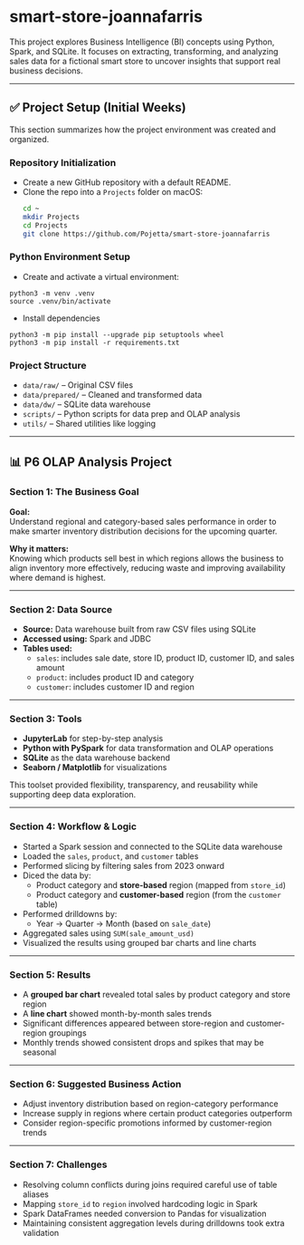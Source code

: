 # smart-store-joannafarris

This project explores Business Intelligence (BI) concepts using Python, Spark, and SQLite. It focuses on extracting, transforming, and analyzing sales data for a fictional smart store to uncover insights that support real business decisions.

---

## ✅ Project Setup (Initial Weeks)

This section summarizes how the project environment was created and organized.

### Repository Initialization
- Create a new GitHub repository with a default README.
- Clone the repo into a `Projects` folder on macOS:
   ```bash
   cd ~
   mkdir Projects
   cd Projects
   git clone https://github.com/Pojetta/smart-store-joannafarris
### Python Environment Setup
- Create and activate a virtual environment:
```
python3 -m venv .venv
source .venv/bin/activate
```
- Install dependencies
```
python3 -m pip install --upgrade pip setuptools wheel
python3 -m pip install -r requirements.txt
```

### Project Structure
- `data/raw/` – Original CSV files
- `data/prepared/` – Cleaned and transformed data
- `data/dw/` – SQLite data warehouse
- `scripts/` – Python scripts for data prep and OLAP analysis
- `utils/` – Shared utilities like logging

---

## 📊 P6 OLAP Analysis Project

### **Section 1: The Business Goal**

**Goal:**  
Understand regional and category-based sales performance in order to make smarter inventory distribution decisions for the upcoming quarter.

**Why it matters:**  
Knowing which products sell best in which regions allows the business to align inventory more effectively, reducing waste and improving availability where demand is highest.

---

### **Section 2: Data Source**

- **Source:** Data warehouse built from raw CSV files using SQLite
- **Accessed using:** Spark and JDBC
- **Tables used:**
  - `sales`: includes sale date, store ID, product ID, customer ID, and sales amount
  - `product`: includes product ID and category
  - `customer`: includes customer ID and region

---

### **Section 3: Tools**

- **JupyterLab** for step-by-step analysis
- **Python with PySpark** for data transformation and OLAP operations
- **SQLite** as the data warehouse backend
- **Seaborn / Matplotlib** for visualizations

This toolset provided flexibility, transparency, and reusability while supporting deep data exploration.

---

### **Section 4: Workflow & Logic**

- Started a Spark session and connected to the SQLite data warehouse
- Loaded the `sales`, `product`, and `customer` tables
- Performed slicing by filtering sales from 2023 onward
- Diced the data by:
  - Product category and **store-based** region (mapped from `store_id`)
  - Product category and **customer-based** region (from the `customer` table)
- Performed drilldowns by:
  - Year → Quarter → Month (based on `sale_date`)
- Aggregated sales using `SUM(sale_amount_usd)`
- Visualized the results using grouped bar charts and line charts

---

### **Section 5: Results**

- A **grouped bar chart** revealed total sales by product category and store region
- A **line chart** showed month-by-month sales trends
- Significant differences appeared between store-region and customer-region groupings
- Monthly trends showed consistent drops and spikes that may be seasonal

---

### **Section 6: Suggested Business Action**

- Adjust inventory distribution based on region-category performance
- Increase supply in regions where certain product categories outperform
- Consider region-specific promotions informed by customer-region trends

---

### **Section 7: Challenges**

- Resolving column conflicts during joins required careful use of table aliases
- Mapping `store_id` to `region` involved hardcoding logic in Spark
- Spark DataFrames needed conversion to Pandas for visualization
- Maintaining consistent aggregation levels during drilldowns took extra validation


